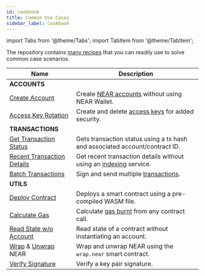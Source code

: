 ```yaml
---
id: cookbook
title: Common Use Cases
sidebar_label: Cookbook
---
```


import Tabs from '@theme/Tabs';
import TabItem from '@theme/TabItem';

The repository contains [many recipes](https://github.com/near/near-api-js/blob/master/packages/cookbook) that you can readily use to solve common case scenarios.

| Name                                                                                                                                                                                                   | Description                                                                                                 |
|--------------------------------------------------------------------------------------------------------------------------------------------------------------------------------------------------------| ----------------------------------------------------------------------------------------------------------- |
| **ACCOUNTS**                                                                                                                                                                                           |                                                                                                             |
| [Create Account](https://github.com/near/near-api-js/blob/master/packages/cookbook/accounts/create-testnet-account.js)                                                                                 | Create [NEAR accounts](/concepts/protocol/account-model) without using NEAR Wallet.                                 |
| [Access Key Rotation](https://github.com/near/near-api-js/tree/master/packages/cookbook/accounts/access-keys)                                                                                         | Create and delete [access keys](/concepts/protocol/access-keys) for added security.                   |
| **TRANSACTIONS**                                                                                                                                                                                       |                                                                                                             |
| [Get Transaction Status](https://github.com/near/near-api-js/blob/master/packages/cookbook/transactions/get-tx-status.js)                                                                              | Gets transaction status using a tx hash and associated account/contract ID.                                 |
| [Recent Transaction Details](https://github.com/near/near-api-js/blob/master/packages/cookbook/transactions/get-tx-detail.js)                                                                          | Get recent transaction details without using an [indexing](/concepts/advanced/near-indexer-framework) service. |
| [Batch Transactions](https://github.com/near/near-api-js/blob/master/packages/cookbook/transactions/batch-transactions.js)                                                                             | Sign and send multiple [transactions](/concepts/protocol/transactions).                              |
| **UTILS**                                                                                                                                                                                              |                                                                                                             |
| [Deploy Contract](https://github.com/near/near-api-js/blob/master/packages/cookbook/utils/deploy-contract.js)                                                                                          | Deploys a smart contract using a pre-compiled WASM file.                                                    |
| [Calculate Gas](https://github.com/near/near-api-js/blob/master/packages/cookbook/utils/calculate-gas.js)                                                                                              | Calculate [gas burnt](/concepts/protocol/gas) from any contract call.                            |
| [Read State w/o Account](https://github.com/near/near-api-js/blob/master/packages/cookbook/utils/get-state.js)                                                                                         | Read state of a contract without instantiating an account.                                                  |
| [Wrap](https://github.com/near/near-api-js/blob/master/packages/cookbook/utils/wrap-near.js) & [Unwrap](https://github.com/near/near-api-js/blob/master/packages/cookbook/utils/unwrap-near.js)  NEAR  | Wrap and unwrap NEAR using the `wrap.near` smart contract.                                                  |
| [Verify Signature](https://github.com/near/near-api-js/blob/master/packages/cookbook/utils/verify-signature.js)                                                                                        | Verify a key pair signature.                                                                                |
